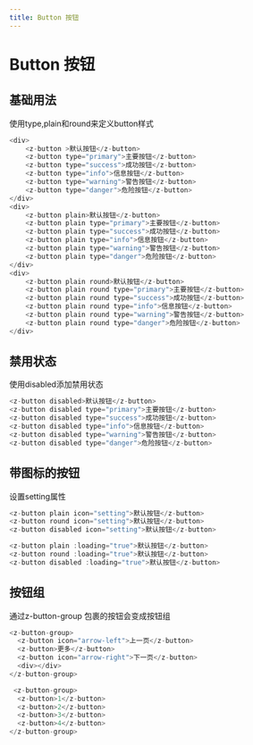 ```yaml
---
title: Button 按钮
---
```


# Button 按钮

## 基础用法
使用type,plain和round来定义button样式



<ClientOnly>
<ButtonDemo></ButtonDemo>
</ClientOnly>

```javascript
<div>
    <z-button >默认按钮</z-button>
    <z-button type="primary">主要按钮</z-button>
    <z-button type="success">成功按钮</z-button>
    <z-button type="info">信息按钮</z-button>
    <z-button type="warning">警告按钮</z-button>
    <z-button type="danger">危险按钮</z-button>
</div>
<div>
    <z-button plain>默认按钮</z-button>
    <z-button plain type="primary">主要按钮</z-button>
    <z-button plain type="success">成功按钮</z-button>
    <z-button plain type="info">信息按钮</z-button>
    <z-button plain type="warning">警告按钮</z-button>
    <z-button plain type="danger">危险按钮</z-button>
</div>
<div>
    <z-button plain round>默认按钮</z-button>
    <z-button plain round type="primary">主要按钮</z-button>
    <z-button plain round type="success">成功按钮</z-button>
    <z-button plain round type="info">信息按钮</z-button>
    <z-button plain round type="warning">警告按钮</z-button>
    <z-button plain round type="danger">危险按钮</z-button>
</div>
```

## 禁用状态
使用disabled添加禁用状态


<ClientOnly>
<ButtonDisabled></ButtonDisabled>
</ClientOnly>

```javascript
<z-button disabled>默认按钮</z-button>
<z-button disabled type="primary">主要按钮</z-button>
<z-button disabled type="success">成功按钮</z-button>
<z-button disabled type="info">信息按钮</z-button>
<z-button disabled type="warning">警告按钮</z-button>
<z-button disabled type="danger">危险按钮</z-button>
```

## 带图标的按钮

设置setting属性

<ClientOnly>
<ButtonIcon></ButtonIcon>
</ClientOnly>

```javascript
<z-button plain icon="setting">默认按钮</z-button>
<z-button round icon="setting">默认按钮</z-button>
<z-button disabled icon="setting">默认按钮</z-button>

<z-button plain :loading="true">默认按钮</z-button>
<z-button round :loading="true">默认按钮</z-button>
<z-button disabled :loading="true">默认按钮</z-button>

```

## 按钮组

通过z-button-group 包裹的按钮会变成按钮组

<ClientOnly>
<ButtonGroup></ButtonGroup>
</ClientOnly>

```javascript
<z-button-group>
  <z-button icon="arrow-left">上一页</z-button>
  <z-button>更多</z-button>
  <z-button icon="arrow-right">下一页</z-button>
  <div></div>
</z-button-group>

 <z-button-group>
  <z-button>1</z-button>
  <z-button>2</z-button>
  <z-button>3</z-button>
  <z-button>4</z-button>
</z-button-group>
```